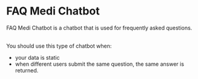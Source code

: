 # FAQ Medi Chatbot
FAQ Medi Chatbot is a chatbot that is used for frequently asked questions.   <br/> <br/>
   
You should use this type of chatbot when:
- your data is static
- when different users submit the same question, the same answer is returned.
